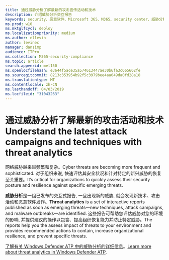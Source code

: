 ```yaml
---
title: 通过威胁分析了解最新的攻击宣传活动和技术
description: 介绍威胁分析交互报告
keywords: security、恶意软件、Microsoft 365、M365、security center、威胁分析、Windows Defender ATP、网络、安全状态、新威胁
ms.prod: w10
ms.mktglfcycl: deploy
ms.localizationpriority: medium
ms.author: ellevin
author: levinec
manager: dansimp
audience: ITPro
ms.collection: M365-security-compliance
ms.topic: article
search.appverid: met150
ms.openlocfilehash: e3644f5ace35a574613447ae30b6fa3c665662fe
ms.sourcegitcommit: 8213c353954b92f5c3979bee4aa049da0fd28a18
ms.translationtype: MT
ms.contentlocale: zh-CN
ms.lasthandoff: 04/03/2019
ms.locfileid: "31043263"
---
```

# <a name="understand-the-latest-attack-campaigns-and-techniques-with-threat-analytics"></a><span data-ttu-id="1742e-104">通过威胁分析了解最新的攻击活动和技术</span><span class="sxs-lookup"><span data-stu-id="1742e-104">Understand the latest attack campaigns and techniques with threat analytics</span></span>

<span data-ttu-id="1742e-105">网络威胁越来越频繁和复杂。</span><span class="sxs-lookup"><span data-stu-id="1742e-105">Cyber threats are becoming more frequent and sophisticated.</span></span> <span data-ttu-id="1742e-106">对于组织来说, 快速评估其安全状况和针对特定的新兴威胁的恢复至关重要。</span><span class="sxs-lookup"><span data-stu-id="1742e-106">It’s critical for organizations to quickly assess their security posture and resilience against specific emerging threats.</span></span>

<span data-ttu-id="1742e-107">**威胁分析**是一组已发布的交互式报告, 一旦出现新的威胁, 就会发现新技术、攻击活动和恶意软件发作。</span><span class="sxs-lookup"><span data-stu-id="1742e-107">**Threat analytics** is a set of interactive reports published as soon as emerging threats—new techniques, attack campaigns, and malware outbreaks—are identified.</span></span> <span data-ttu-id="1742e-108">这些报告可帮助您评估威胁对您的环境的影响, 并提供建议的操作以包含、提高组织恢复能力并防止特定威胁。</span><span class="sxs-lookup"><span data-stu-id="1742e-108">The reports help you the assess impact of threats to your environment and provides recommended actions to contain, increase organizational resilience, and prevent specific threats.</span></span>

<span data-ttu-id="1742e-109">[了解有关 Windows Defender ATP 中的威胁分析的详细信息](https://docs.microsoft.com/en-us/windows/security/threat-protection/windows-defender-atp/threat-analytics)。</span><span class="sxs-lookup"><span data-stu-id="1742e-109">[Learn more about threat analytics in Windows Defender ATP](https://docs.microsoft.com/en-us/windows/security/threat-protection/windows-defender-atp/threat-analytics).</span></span>  
